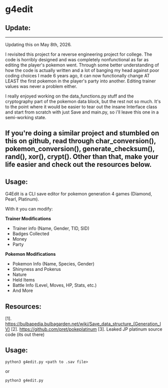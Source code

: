 # g4edit
## Update:
---
Updating this on May 8th, 2026. 

I revisited this project for a reverse engineering project for college. The code is horribly
designed and was completely nonfunctional as far as editing the player's pokemon went. Through some better understanding
of how the code is actually written and a lot of banging my head against poor coding choices I made 6 years ago, it can
now functionally change AT LEAST the first pokemon in the player's party into another. Editing trainer values was never
a problem either.

I really enjoyed working on the data_functions.py stuff and the cryptography part of the pokemon data block, but the rest
not so much. It's to the point where it would be easier to tear out the insane Interface class and start from scratch
with just Save and main.py, so i'll leave this one in a semi-working state.

If you're doing a similar project and stumbled on this on github, read through char_conversion(), pokemon_conversion(),
generate_checksum(), rand(), xor(), crypt(). Other than that, make your life easier and check out the resources below.
---
## Usage:
G4Edit is a CLI save editor for pokemon generation 4 games (Diamond, Pearl, Platinum).

With it you can modify:

**Trainer Modifications**

* Trainer info (Name, Gender, TID, SID)
* Badges Collected
* Money
* Party

**Pokemon Modifications**

* Pokemon Info (Name, Species, Gender)
* Shinyness and Pokerus
* Nature
* Held Items
* Battle Info (Level, Moves, HP, Stats, etc.)
* And More

## Resources:

[1]. https://bulbapedia.bulbagarden.net/wiki/Save_data_structure_(Generation_IV)
[2]. https://github.com/pret/pokeplatinum
[3]. Leaked JP platinum source code (its out there)

## Usage:

`python3 g4edit.py <path to .sav file>`

or

`python3 g4edit.py`
